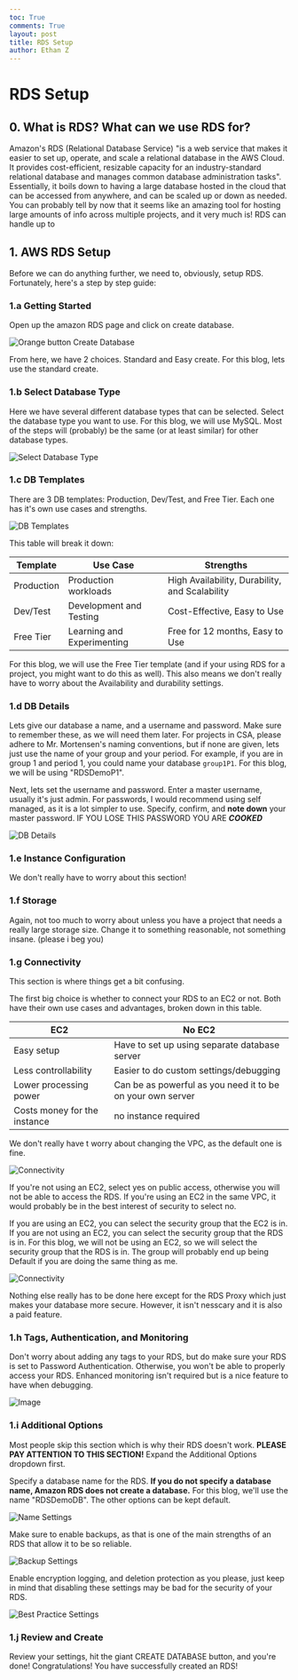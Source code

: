 ```yaml
---
toc: True
comments: True
layout: post
title: RDS Setup
author: Ethan Z
---
```


# RDS Setup

## 0. What is RDS? What can we use RDS for?
Amazon's RDS (Relational Database Service) "is a web service that makes it easier to set up, operate, and scale a relational database in the AWS Cloud. It provides cost-efficient, resizable capacity for an industry-standard relational database and manages common database administration tasks". Essentially, it boils down to having a large database hosted in the cloud that can be accessed from anywhere, and can be scaled up or down as needed. You can probably tell by now that it seems like an amazing tool for hosting large amounts of info across multiple projects, and it very much is! RDS can handle up to 

## 1. AWS RDS Setup
Before we can do anything further, we need to, obviously, setup RDS. Fortunately, here's a step by step guide:
### 1.a Getting Started
Open up the amazon RDS page and click on create database.

![Orange button Create Database](https://cdn.discordapp.com/attachments/642877065195946004/1244909150459265085/Screen_Shot_2024-05-28_at_12.04.26_AM.png?ex=665ebc7e&is=665d6afe&hm=07e9a9751297e2f096f0e5398a3f8ce1b7e624eff598e13a4e4b7fcf94ce7025&)

From here, we have 2 choices. Standard and Easy create. For this blog, lets use the standard create.

### 1.b Select Database Type
Here we have several different database types that can be selected. Select the database type you want to use. For this blog, we will use MySQL. Most of the steps will (probably) be the same (or at least similar) for other database types.

![Select Database Type](https://cdn.discordapp.com/attachments/642877065195946004/1244910833809756231/Screen_Shot_2024-05-28_at_12.11.06_AM.png?ex=665ebe10&is=665d6c90&hm=4aa5c6ddee3e66ca1396a5232b6dbf9273629fa76dd5bdd9f30a7a2d8d7a8c35&)

### 1.c DB Templates
There are 3 DB templates: Production, Dev/Test, and Free Tier. Each one has it's own use cases and strengths.

![DB Templates](https://cdn.discordapp.com/attachments/642877065195946004/1244911966351265822/Screen_Shot_2024-05-28_at_12.15.37_AM.png?ex=665ebf1e&is=665d6d9e&hm=ca98e9090de6e6131ecb42f06b5dd91e24d60c90f048b56ef0c5e95bdd7bce1f&)

This table will break it down:

| Template | Use Case | Strengths |
|----------|----------|-----------|
| Production | Production workloads | High Availability, Durability, and Scalability |
| Dev/Test | Development and Testing | Cost-Effective, Easy to Use |
| Free Tier | Learning and Experimenting | Free for 12 months, Easy to Use |

For this blog, we will use the Free Tier template (and if your using RDS for a project, you might want to do this as well). This also means we don't really have to worry about the Availability and durability settings.

### 1.d DB Details
Lets give our database a name, and a username and password. Make sure to remember these, as we will need them later. For projects in CSA, please adhere to Mr. Mortensen's naming conventions, but if none are given, lets just use the name of your group and your period. For example, if you are in group 1 and period 1, you could name your database `group1P1`. For this blog, we will be using "RDSDemoP1".

Next, lets set the username and password. Enter a master username, usually it's just admin. For passwords, I would recommend using self managed, as it is a lot simpler to use. Specify, confirm, and **note down** your master password. IF YOU LOSE THIS PASSWORD YOU ARE ***__COOKED__***

![DB Details](https://cdn.discordapp.com/attachments/642877065195946004/1244912879992569927/Screen_Shot_2024-05-28_at_12.19.15_AM.png?ex=665ebff7&is=665d6e77&hm=e1f1e8e2574df413aa624514629bfb3a2640ce262bdbd5d53a1e60d2afb86ec0&)

### 1.e Instance Configuration
We don't really have to worry about this section!

### 1.f Storage
Again, not too much to worry about unless you have a project that needs a really large storage size. Change it to something reasonable, not something insane. (please i beg you)

### 1.g Connectivity
This section is where things get a bit confusing.

The first big choice is whether to connect your RDS to an EC2 or not. Both have their own use cases and advantages, broken down in this table.

| EC2 | No EC2 |
|-----|--------|
| Easy setup | Have to set up using separate database server |
| Less controllability | Easier to do custom settings/debugging |
| Lower processing power | Can be as powerful as you need it to be on your own server |
| Costs money for the instance | no instance required |

We don't really have t worry about changing the VPC, as the default one is fine.

![Connectivity](https://cdn.discordapp.com/attachments/642877065195946004/1244914493562294282/Screen_Shot_2024-05-28_at_12.25.38_AM.png?ex=665ec178&is=665d6ff8&hm=21dfd3f7b8c7708ca8ad60f5189a061f7838f33c0aa570355619d797a4239bb3&)

If you're not using an EC2, select yes on public access, otherwise you will not be able to access the RDS. If you're using an EC2 in the same VPC, it would probably be in the best interest of security to select no.

If you are using an EC2, you can select the security group that the EC2 is in. If you are not using an EC2, you can select the security group that the RDS is in. For this blog, we will not be using an EC2, so we will select the security group that the RDS is in. The group will probably end up being Default if you are doing the same thing as me.

![Connectivity](https://cdn.discordapp.com/attachments/642877065195946004/1244914829358137415/Screen_Shot_2024-05-28_at_12.26.58_AM.png?ex=665ec1c8&is=665d7048&hm=09cad316f1b4ef81b283c5549998730dca03d329b2297ba6b59fbde29a81f208&)

Nothing else really has to be done here except for the RDS Proxy which just makes your database more secure. However, it isn't nesscary and it is also a paid feature.

### 1.h Tags, Authentication, and Monitoring
Don't worry about adding any tags to your RDS, but do make sure your RDS is set to Password Authentication. Otherwise, you won't be able to properly access your RDS. Enhanced monitoring isn't required but is a nice feature to have when debugging.

![Image](https://cdn.discordapp.com/attachments/642877065195946004/1244916279249469471/Screen_Shot_2024-05-28_at_12.32.46_AM.png?ex=665ec322&is=665d71a2&hm=84ae7c825d9816114a909e132b83725e030ba3c26af79b232cdfffd9b132dfad&)

### 1.i Additional Options
Most people skip this section which is why their RDS doesn't work. **PLEASE PAY ATTENTION TO THIS SECTION!** Expand the Additional Options dropdown first.

Specify a database name for the RDS. **If you do not specify a database name, Amazon RDS does not create a database.** For this blog, we'll use the name "RDSDemoDB". The other options can be kept default.

![Name Settings](https://cdn.discordapp.com/attachments/642877065195946004/1244917298926583859/Screen_Shot_2024-05-28_at_12.36.45_AM.png?ex=665ec415&is=665d7295&hm=c2adfe50daf5e9a9e4960fa907e7e515bcd8e134df335974773e8cc8b6433b1e&)

Make sure to enable backups, as that is one of the main strengths of an RDS that allow it to be so reliable.

![Backup Settings](https://cdn.discordapp.com/attachments/642877065195946004/1244917688166514688/Screen_Shot_2024-05-28_at_12.38.22_AM.png?ex=665ec472&is=665d72f2&hm=459a8167523c5c27348e1a6dd1def2322d83e7f041659812d57f092068a6a7c2&)

Enable encryption logging, and deletion protection as you please, just keep in mind that disabling these settings may be bad for the security of your RDS.

![Best Practice Settings](https://cdn.discordapp.com/attachments/642877065195946004/1244917833780170793/Screen_Shot_2024-05-28_at_12.38.54_AM.png?ex=665ec495&is=665d7315&hm=5aa498fa6dcebada9030b774a99ba1bb38a5bc403e8c5ae07e136441fff81d3d&)


### 1.j Review and Create
Review your settings, hit the giant CREATE DATABASE button, and you're done! Congratulations! You have successfully created an RDS!

